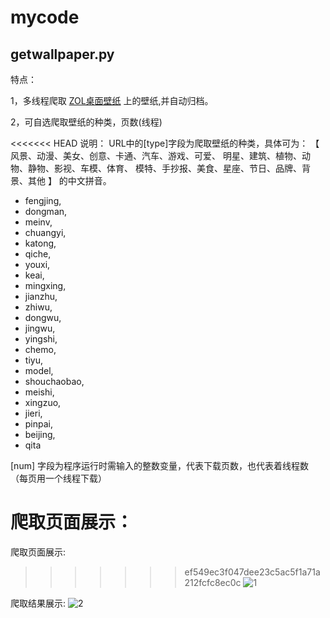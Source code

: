 # mycode

## getwallpaper.py

特点：

1，多线程爬取 [ZOL桌面壁纸](http://desk.zol.com.cn/ "wallpaper") 上的壁纸,并自动归档。

2，可自选爬取壁纸的种类，页数(线程)

<<<<<<< HEAD
说明：
URL中的[type]字段为爬取壁纸的种类，具体可为：
【
风景、动漫、美女、创意、卡通、汽车、游戏、可爱、
明星、建筑、植物、动物、静物、影视、车模、体育、
模特、手抄报、美食、星座、节日、品牌、背景、其他
】
的中文拼音。
+ fengjing,
+ dongman,
+ meinv,
+ chuangyi,
+ katong,
+ qiche,
+ youxi,
+ keai,
+ mingxing,
+ jianzhu,
+ zhiwu,
+ dongwu,
+ jingwu,
+ yingshi,
+ chemo,
+ tiyu,
+ model,
+ shouchaobao,
+ meishi,
+ xingzuo,
+ jieri,
+ pinpai,
+ beijing,
+ qita

[num] 字段为程序运行时需输入的整数变量，代表下载页数，也代表着线程数（每页用一个线程下载）


爬取页面展示：
=======
爬取页面展示:
>>>>>>> ef549ec3f047dee23c5ac5f1a71a212fcfc8ec0c
![1](https://github.com/gitduk/mycode/blob/master/screenshots/show.png)

爬取结果展示:
![2](https://github.com/gitduk/mycode/blob/master/screenshots/show1.png)
